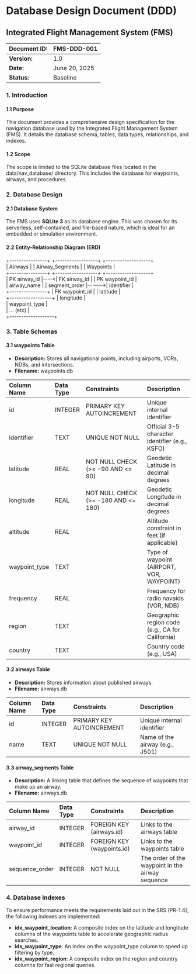 # **Database Design Document (DDD)**

## **Integrated Flight Management System (FMS)**

| Document ID: | FMS-DDD-001 |
| :---- | :---- |
| **Version:** | 1.0 |
| **Date:** | June 20, 2025 |
| **Status:** | Baseline |

### **1\. Introduction**

#### **1.1 Purpose**

This document provides a comprehensive design specification for the navigation database used by the Integrated Flight Management System (FMS). It details the database schema, tables, data types, relationships, and indexes.

#### **1.2 Scope**

The scope is limited to the SQLite database files located in the data/nav\_database/ directory. This includes the database for waypoints, airways, and procedures.

### **2\. Database Design**

#### **2.1 Database System**

The FMS uses **SQLite 3** as its database engine. This was chosen for its serverless, self-contained, and file-based nature, which is ideal for an embedded or simulation environment.

#### **2.2 Entity-Relationship Diagram (ERD)**

\+----------------+      \+------------------+      \+-------------------+  
|    Airways     |      |  Airway\_Segments |      |     Waypoints     |  
\+----------------+      \+------------------+      \+-------------------+  
| PK airway\_id   |----\<| FK airway\_id     |      | PK waypoint\_id    |  
|    airway\_name |      |    segment\_order |-----\>|    identifier     |  
\+----------------+      | FK waypoint\_id   |      |    latitude       |  
                        \+------------------+      |    longitude      |  
                                                  |    waypoint\_type  |  
                                                  |    ... (etc)      |  
                                                  \+-------------------+

### **3\. Table Schemas**

#### **3.1 waypoints Table**

* **Description:** Stores all navigational points, including airports, VORs, NDBs, and intersections.  
* **Filename:** waypoints.db

| Column Name | Data Type | Constraints | Description |
| :---- | :---- | :---- | :---- |
| id | INTEGER | PRIMARY KEY AUTOINCREMENT | Unique internal identifier |
| identifier | TEXT | UNIQUE NOT NULL | Official 3-5 character identifier (e.g., KSFO) |
| latitude | REAL | NOT NULL CHECK (\>= \-90 AND \<= 90\) | Geodetic Latitude in decimal degrees |
| longitude | REAL | NOT NULL CHECK (\>= \-180 AND \<= 180\) | Geodetic Longitude in decimal degrees |
| altitude | REAL |  | Altitude constraint in feet (if applicable) |
| waypoint\_type | TEXT |  | Type of waypoint (AIRPORT, VOR, WAYPOINT) |
| frequency | REAL |  | Frequency for radio navaids (VOR, NDB) |
| region | TEXT |  | Geographic region code (e.g., CA for California) |
| country | TEXT |  | Country code (e.g., USA) |

#### **3.2 airways Table**

* **Description:** Stores information about published airways.  
* **Filename:** airways.db

| Column Name | Data Type | Constraints | Description |
| :---- | :---- | :---- | :---- |
| id | INTEGER | PRIMARY KEY AUTOINCREMENT | Unique internal identifier |
| name | TEXT | UNIQUE NOT NULL | Name of the airway (e.g., J501) |

#### **3.3 airway\_segments Table**

* **Description:** A linking table that defines the sequence of waypoints that make up an airway.  
* **Filename:** airways.db

| Column Name | Data Type | Constraints | Description |
| :---- | :---- | :---- | :---- |
| airway\_id | INTEGER | FOREIGN KEY (airways.id) | Links to the airways table |
| waypoint\_id | INTEGER | FOREIGN KEY (waypoints.id) | Links to the waypoints table |
| sequence\_order | INTEGER | NOT NULL | The order of the waypoint in the airway sequence |

### **4\. Database Indexes**

To ensure performance meets the requirements laid out in the SRS (PR-1.4), the following indexes are implemented:

* **idx\_waypoint\_location**: A composite index on the latitude and longitude columns of the waypoints table to accelerate geographic radius searches.  
* **idx\_waypoint\_type**: An index on the waypoint\_type column to speed up filtering by type.  
* **idx\_waypoint\_region**: A composite index on the region and country columns for fast regional queries.